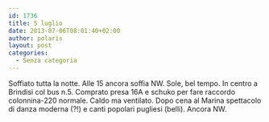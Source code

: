 ```yaml
---
id: 1736
title: 5 luglio
date: 2013-07-06T08:01:40+02:00
author: polaris
layout: post
categories:
  - Senza categoria
---
```

Soffiato tutta la notte. Alle 15 ancora soffia NW. Sole, bel tempo. In centro a Brindisi col bus n.5. Comprato presa 16A e schuko per fare raccordo colonnina-220 normale. Caldo ma ventilato. Dopo cena al Marina spettacolo di danza moderna (?!) e canti popolari pugliesi (belli). Ancora NW.